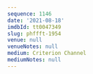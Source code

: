 ```yaml
---
sequence: 1146
date: '2021-08-18'
imdbId: tt0047349
slug: phffft-1954
venue: null
venueNotes: null
medium: Criterion Channel
mediumNotes: null
---
```


